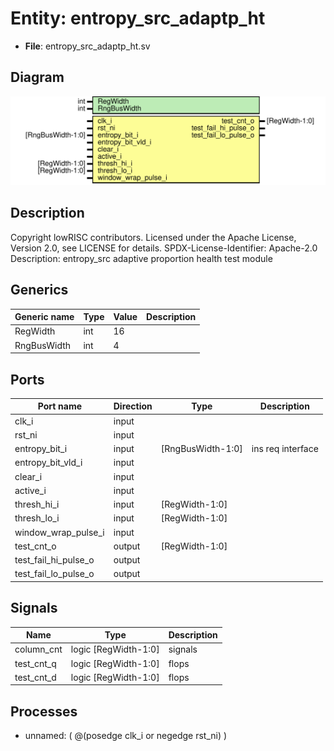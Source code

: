 # Entity: entropy_src_adaptp_ht

- **File**: entropy_src_adaptp_ht.sv
## Diagram

![Diagram](entropy_src_adaptp_ht.svg "Diagram")
## Description

Copyright lowRISC contributors.
 Licensed under the Apache License, Version 2.0, see LICENSE for details.
 SPDX-License-Identifier: Apache-2.0
 Description: entropy_src adaptive proportion health test module
 
## Generics

| Generic name | Type | Value | Description |
| ------------ | ---- | ----- | ----------- |
| RegWidth     | int  | 16    |             |
| RngBusWidth  | int  | 4     |             |
## Ports

| Port name            | Direction | Type              | Description       |
| -------------------- | --------- | ----------------- | ----------------- |
| clk_i                | input     |                   |                   |
| rst_ni               | input     |                   |                   |
| entropy_bit_i        | input     | [RngBusWidth-1:0] | ins req interface |
| entropy_bit_vld_i    | input     |                   |                   |
| clear_i              | input     |                   |                   |
| active_i             | input     |                   |                   |
| thresh_hi_i          | input     | [RegWidth-1:0]    |                   |
| thresh_lo_i          | input     | [RegWidth-1:0]    |                   |
| window_wrap_pulse_i  | input     |                   |                   |
| test_cnt_o           | output    | [RegWidth-1:0]    |                   |
| test_fail_hi_pulse_o | output    |                   |                   |
| test_fail_lo_pulse_o | output    |                   |                   |
## Signals

| Name       | Type                 | Description |
| ---------- | -------------------- | ----------- |
| column_cnt | logic [RegWidth-1:0] | signals     |
| test_cnt_q | logic [RegWidth-1:0] | flops       |
| test_cnt_d | logic [RegWidth-1:0] | flops       |
## Processes
- unnamed: ( @(posedge clk_i or negedge rst_ni) )
